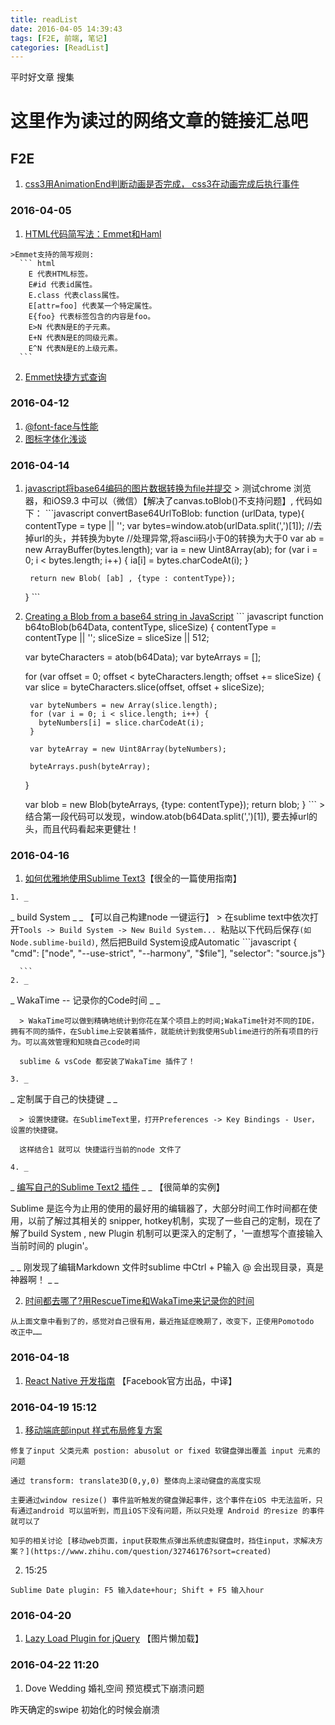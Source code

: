 ```yaml
---
title: readList
date: 2016-04-05 14:39:43
tags: [F2E, 前端, 笔记]
categories: [ReadList]
---
```


平时好文章 搜集
<!-- more -->

# 这里作为读过的网络文章的链接汇总吧

  ## F2E

1. [css3用AnimationEnd判断动画是否完成， css3在动画完成后执行事件](http://blog.csdn.net/kongjiea/article/details/38614695)


### 2016-04-05

  1. [HTML代码简写法：Emmet和Haml](http://www.ruanyifeng.com/blog/2013/06/emmet_and_haml.html)

    >Emmet支持的简写规则:
      ``` html
        E 代表HTML标签。
        E#id 代表id属性。
        E.class 代表class属性。
        E[attr=foo] 代表某一个特定属性。
        E{foo} 代表标签包含的内容是foo。
        E>N 代表N是E的子元素。
        E+N 代表N是E的同级元素。
        E^N 代表N是E的上级元素。
      ```

  2. [Emmet快捷方式查询](http://emmet.evget.com/)

### 2016-04-12

  1. [@font-face与性能](http://www.cnblogs.com/demix/archive/2009/11/28/1612715.html)
  2. [图标字体化浅谈](http://isux.tencent.com/icon-font.html)

### 2016-04-14

  1. [javascript将base64编码的图片数据转换为file并提交](http://www.blogjava.net/jidebingfeng/articles/406171.html)
    > 测试chrome 浏览器，和iOS9.3 中可以（微信）【解决了canvas.toBlob()不支持问题】, 代码如下：
    ```javascript
      convertBase64UrlToBlob: function (urlData, type){
          contentType = type || '';
          var bytes=window.atob(urlData.split(',')[1]);        //去掉url的头，并转换为byte
          //处理异常,将ascii码小于0的转换为大于0
          var ab = new ArrayBuffer(bytes.length);
          var ia = new Uint8Array(ab);
          for (var i = 0; i < bytes.length; i++) {
              ia[i] = bytes.charCodeAt(i);
          }

          return new Blob( [ab] , {type : contentType});
      }
    ```
  2. [Creating a Blob from a base64 string in JavaScript](http://stackoverflow.com/questions/16245767/creating-a-blob-from-a-base64-string-in-javascript)
    ``` javascript
      function b64toBlob(b64Data, contentType, sliceSize) {
        contentType = contentType || '';
        sliceSize = sliceSize || 512;

        var byteCharacters = atob(b64Data);
        var byteArrays = [];

        for (var offset = 0; offset < byteCharacters.length; offset += sliceSize) {
          var slice = byteCharacters.slice(offset, offset + sliceSize);

          var byteNumbers = new Array(slice.length);
          for (var i = 0; i < slice.length; i++) {
            byteNumbers[i] = slice.charCodeAt(i);
          }

          var byteArray = new Uint8Array(byteNumbers);

          byteArrays.push(byteArray);
        }

        var blob = new Blob(byteArrays, {type: contentType});
        return blob;
      }
    ```
    > 结合第一段代码可以发现，window.atob(b64Data.split(',')[1]), 要去掉url的头，而且代码看起来更健壮！


### 2016-04-16

  1. [如何优雅地使用Sublime Text3](http://www.jianshu.com/p/3cb5c6f2421c)【很全的一篇使用指南】

    1. _
_
 build System _
_
 【可以自己构建node 一键运行】
      > 在sublime text中依次打开`Tools -> Build System -> New Build System... `粘贴以下代码后保存`(如Node.sublime-build)`, 然后把Build System设成Automatic
      ```javascript
        { "cmd": ["node", "--use-strict", "--harmony", "$file"], "selector": "source.js"}

      ```
    2. _
_
 WakaTime -- 记录你的Code时间 _
_


      > WakaTime可以做到精确地统计到你花在某个项目上的时间;WakaTime针对不同的IDE，拥有不同的插件，在Sublime上安装着插件，就能统计到我使用Sublime进行的所有项目的行为。可以高效管理和知晓自己code时间
    
      sublime & vsCode 都安装了WakaTime 插件了！
    
    3. _
_
 定制属于自己的快捷键 _
_


      > 设置快捷键。在SublimeText里，打开Preferences -> Key Bindings - User，设置的快捷键。
    
      这样结合1 就可以 快捷运行当前的node 文件了
    
    4. _
_
 [编写自己的Sublime Text2 插件](http://www.bluesdream.com/blog/write-your-own-sublime-text2-plug.html) _
_
 【很简单的实例】

  Sublime 是迄今为止用的使用的最好用的编辑器了，大部分时间工作时间都在使用，以前了解过其相关的 snipper, hotkey机制，实现了一些自己的定制，现在了解了build System , new Plugin 机制可以更深入的定制了，'一直想写个直接输入当前时间的 plugin'。

  _
_
 刚发现了编辑Markdown 文件时sublime 中Ctrl + P输入 @ 会出现目录，真是神器啊！ _
_


  2. [时间都去哪了?用RescueTime和WakaTime来记录你的时间](https://luolei.org/track-your-time/)

    从上面文章中看到了的，感觉对自己很有用，最近拖延症晚期了，改变下，正使用Pomotodo 改正中……


### 2016-04-18

  1. [ React Native 开发指南](http://www.tuicool.com/articles/3EVz2qB) 【Facebook官方出品，中译】

### 2016-04-19 15:12

  1. [移动端底部input 样式布局修复方案](https://mingyili.github.io/2015/11/05.html#pagewrap)

    修复了input 父类元素 postion: abusolut or fixed 软键盘弹出覆盖 input 元素的问题

    通过 transform: translate3D(0,y,0) 整体向上滚动键盘的高度实现

    主要通过window resize() 事件监听触发的键盘弹起事件，这个事件在iOS 中无法监听，只有通过android 可以监听到，而且iOS下没有问题，所以只处理 Android 的resize 的事件就可以了

    知乎的相关讨论 [移动web页面，input获取焦点弹出系统虚拟键盘时，挡住input，求解决方案？](https://www.zhihu.com/question/32746176?sort=created)
  2. 15:25

    Sublime Date plugin: F5 输入date+hour; Shift + F5 输入hour

### 2016-04-20  ###

  1. [Lazy Load Plugin for jQuery](http://www.appelsiini.net/projects/lazyload) 【图片懒加载】


### 2016-04-22 11:20

  1. Dove Wedding 婚礼空间 预览模式下崩溃问题

  昨天确定的swipe 初始化的时候会崩溃




